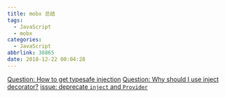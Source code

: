 ```yaml
---
title: mobx 总结
tags:
  - JavaScript
  - mobx
categories:
  - JavaScript
abbrlink: 38865
date: 2018-12-22 00:04:28
---
```


[Question: How to get typesafe injection](https://github.com/mobxjs/mobx-react/issues/256)
[Question: Why should I use inject decorator?](https://github.com/mobxjs/mobx-react/issues/553)
[issue: deprecate `inject` and `Provider`](https://github.com/mobxjs/mobx-react/issues/410)
